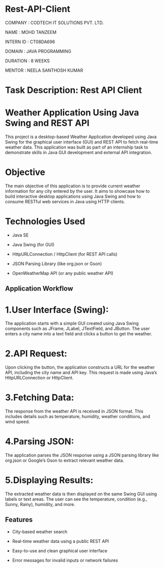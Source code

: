 # Rest-API-Client

COMPANY : CODTECH IT SOLUTIONS PVT. LTD.

NAME : MOHD TANZEEM

INTERN ID : CT08DA696

DOMAIN : JAVA PROGRAMMING

DURATION : 8 WEEKS

MENTOR : NEELA SANTHOSH KUMAR

# Task Description: Rest API Client


# Weather Application Using Java Swing and REST API 

This project is a desktop-based Weather Application developed using Java Swing for the graphical user interface (GUI) and REST API to fetch real-time weather data. This application was built as part of an internship task to demonstrate skills in Java GUI development and external API integration.

# Objective

The main objective of this application is to provide current weather information for any city entered by the user. It aims to showcase how to build interactive desktop applications using Java Swing and how to consume RESTful web services in Java using HTTP clients.

# Technologies Used

- Java SE

- Java Swing (for GUI)

- HttpURLConnection / HttpClient (for REST API calls)

- JSON Parsing Library (like org.json or Gson)

- OpenWeatherMap API (or any public weather API)

## Application Workflow

# 1.User Interface (Swing): 
The application starts with a simple GUI created using Java Swing components such as JFrame, JLabel, JTextField, and JButton. The user enters a city name into a text field and clicks a button to get the weather.

# 2.API Request: 
Upon clicking the button, the application constructs a URL for the weather API, including the city name and API key. This request is made using Java’s HttpURLConnection or HttpClient.

# 3.Fetching Data: 
The response from the weather API is received in JSON format. This includes details such as temperature, humidity, weather conditions, and wind speed.

# 4.Parsing JSON: 
The application parses the JSON response using a JSON parsing library like org.json or Google’s Gson to extract relevant weather data.

# 5.Displaying Results: 
The extracted weather data is then displayed on the same Swing GUI using labels or text areas. The user can see the temperature, condition (e.g., Sunny, Rainy), humidity, and more.

## Features
- City-based weather search

- Real-time weather data using a public REST API

- Easy-to-use and clean graphical user interface

- Error messages for invalid inputs or network failures

